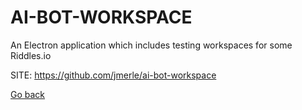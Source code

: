 # AI-BOT-WORKSPACE
 
 An Electron application which includes testing
 workspaces for some Riddles.io
 
 SITE: https://github.com/jmerle/ai-bot-workspace

 [Go back](./)
